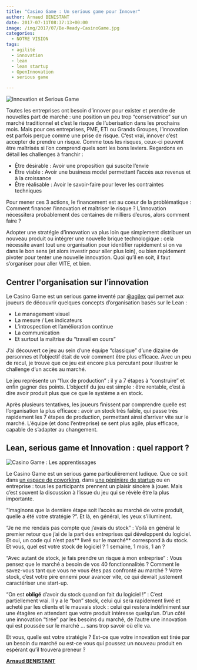```yaml
---
title: "Casino Game : Un serious game pour Innover"
author: Arnaud BENISTANT
date: 2017-07-11T08:37:13+00:00
image: /img/2017/07/Be-Ready-CasinoGame.jpg
categories:
  - NOTRE VISION
tags:
  - agilité
  - innovation
  - lean
  - lean startup
  - OpenInnovation
  - serious game

---
```

![Innovation et Serious Game](/img/2017/07/Be-Ready-1024x442.jpg)

Toutes les entreprises ont besoin d’innover pour exister et prendre de nouvelles part de marché : une position un peu trop “conservatrice” sur un marché traditionnel et c’est le risque de l’uberisation dans les prochains mois. Mais pour ces entreprises, PME, ETI ou Grands Groupes, l’innovation est parfois perçue comme une prise de risque. C’est vrai, innover c’est accepter de prendre un risque. Comme tous les risques, ceux-ci peuvent être maîtrisés si l’on comprend quels sont les bons leviers. Regardons en détail les challenges à franchir :

- Être désirable : Avoir une proposition qui suscite l’envie
- Être viable : Avoir une business model permettant l’accès aux revenus et à la croissance
- Être réalisable : Avoir le savoir-faire pour lever les contraintes techniques

Pour mener ces 3 actions, le financement est au coeur de la problématique : Comment financer l’innovation et maîtriser le risque ? L’innovation nécessitera probablement des centaines de milliers d’euros, alors comment faire ?

Adopter une stratégie d’innovation va plus loin que simplement distribuer un nouveau produit ou intégrer une nouvelle brique technologique : cela nécessite avant tout une organisation pour identifier rapidement si on va dans le bon sens (et alors investir pour aller plus loin), ou bien rapidement pivoter pour tenter une nouvelle innovation. Quoi qu’il en soit, il faut s’organiser pour aller VITE, et bien.

## Centrer l'organisation sur l’innovation

Le Casino Game est un serious game inventé par [@agilex](http://www.agilex.fr/jeu-casino-game/) qui permet aux joueurs de découvrir quelques concepts d’organisation basés sur le Lean :

- Le management visuel
- La mesure / Les indicateurs
- L’introspection et l’amélioration continue
- La communication
- Et surtout la maîtrise du “travail en cours”

J’ai découvert ce jeu au sein d’une équipe “classique” d’une dizaine de personnes et l’objectif était de voir comment être plus efficace. Avec un peu de recul, je trouve que ce jeu est encore plus percutant pour illustrer le challenge d’un accès au marché.

Le jeu représente un “flux de production” : il y a 7 étapes à “construire” et enfin gagner des points. L’objectif du jeu est simple : être rentable, c’est à dire avoir produit plus que ce que le système a en stock.

Après plusieurs tentatives, les joueurs finissent par comprendre quelle est l’organisation la plus efficace : avoir un stock très faible, qui passe très rapidement les 7 étapes de production, permettant ainsi d’arriver vite sur le marché. L’équipe (et donc l’entreprise) se sent plus agile, plus efficace, capable de s’adapter au changement.

## Lean, serious game et Innovation : quel rapport ?

![Casino Game : Les apprentissages](/img/2017/07/CasinoGame-1024x533.jpg)

Le Casino Game est un serious game particulièrement ludique. Que ce soit dans [un espace de coworking](https://twitter.com/cascrum/status/846456150774177792), dans [une pépinière de startup](http://www.inovallee.com/casino-game-au-tarmac-travailler-moins-individuellement-pour-performer-plus-collectivement-grace-au-kanban/) ou en entreprise : tous les participants prennent un plaisir sincère à jouer. Mais c’est souvent la discussion à l’issue du jeu qui se révèle être la plus importante.

“Imaginons que la dernière étape soit l’accès au marché de votre produit, quelle a été votre stratégie ?”. Et là, en général, les yeux s’illuminent.

“Je ne me rendais pas compte que j’avais du stock” : Voilà en général le premier retour que j’ai de la part des entreprises qui développent du logiciel. Et oui, un code qui n’est pas** livré sur le marché** correspond à du stock. Et vous, quel est votre stock de logiciel ? 1 semaine, 1 mois, 1 an ?

“Avec autant de stock, je fais prendre un risque à mon entreprise” : Vous pensez que le marché a besoin de vos 40 fonctionnalités ? Comment le savez-vous tant que vous ne vous êtes pas confronté au marché ? Votre stock, c’est votre pire ennemi pour avancer vite, ce qui devrait justement caractériser une start-up.

“On est **obligé** d’avoir du stock quand on fait du logiciel !” : C’est partiellement vrai. Il y a le “bon” stock, celui qui sera rapidement livré et acheté par les clients et le mauvais stock : celui qui restera indéfiniment sur une étagère en attendant que votre produit intéresse quelqu’un. D’un côté une innovation “tirée” par les besoins du marché, de l’autre une innovation qui est poussée sur le marché … sans trop savoir où elle va.

Et vous, quelle est votre stratégie ? Est-ce que votre innovation est tirée par un besoin du marché ou est-ce vous qui poussez un nouveau produit en espérant qu’il trouvera preneur ?

**[Arnaud BENISTANT](https://www.linkedin.com/in/arnaud-benistant/)**
